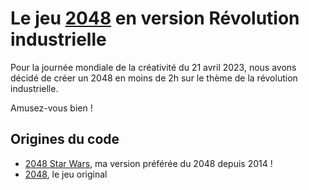 Le jeu [2048](http://gabrielecirulli.github.io/2048/) en version Révolution industrielle
========================================================================

Pour la journée mondiale de la créativité du 21 avril 2023, nous avons décidé de créer un 2048
en moins de 2h sur le thème de la révolution industrielle.

Amusez-vous bien !

## Origines du code

- [2048 Star Wars](https://github.com/0x0800/2048-STARWARS), ma version préférée du 2048 depuis 2014 !
- [2048](http://gabrielecirulli.github.io/2048/), le jeu original